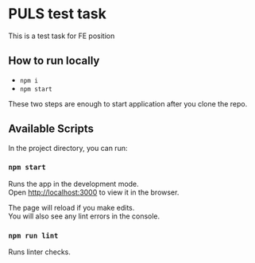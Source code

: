 # PULS test task

This is a test task for FE position

## How to run locally

* `npm i`
* `npm start`

These two steps are enough to start application after you clone the repo.

## Available Scripts

In the project directory, you can run:

### `npm start`

Runs the app in the development mode.<br />
Open [http://localhost:3000](http://localhost:3000) to view it in the browser.

The page will reload if you make edits.<br />
You will also see any lint errors in the console.

### `npm run lint`

Runs linter checks.

